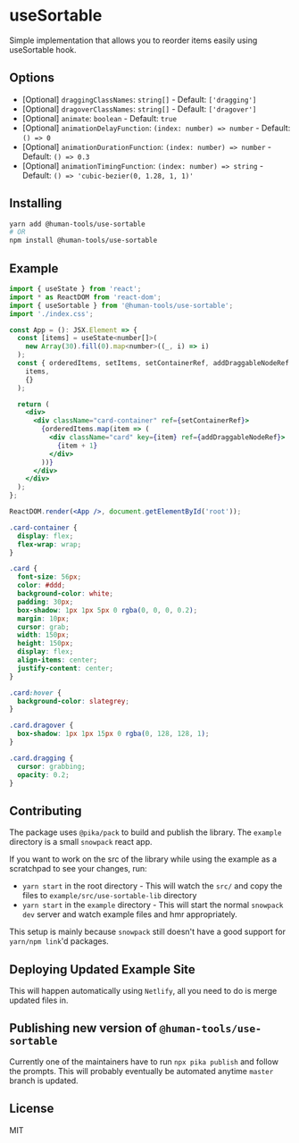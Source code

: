 # useSortable

Simple implementation that allows you to reorder items easily using useSortable hook.

## Options

- [Optional] `draggingClassNames`: `string[]` - Default: `['dragging']`
- [Optional] `dragoverClassNames`: `string[]` - Default: `['dragover']`
- [Optional] `animate`: `boolean` - Default: `true`
- [Optional] `animationDelayFunction`: `(index: number) => number` - Default: `() => 0`
- [Optional] `animationDurationFunction`: `(index: number) => number` - Default: `() => 0.3`
- [Optional] `animationTimingFunction`: `(index: number) => string` - Default: `() => 'cubic-bezier(0, 1.28, 1, 1)'`

## Installing

```sh
yarn add @human-tools/use-sortable
# OR
npm install @human-tools/use-sortable
```

## Example

```jsx
import { useState } from 'react';
import * as ReactDOM from 'react-dom';
import { useSortable } from '@human-tools/use-sortable';
import './index.css';

const App = (): JSX.Element => {
  const [items] = useState<number[]>(
    new Array(30).fill(0).map<number>((_, i) => i)
  );
  const { orderedItems, setItems, setContainerRef, addDraggableNodeRef } = useSortable<number>(
    items,
    {}
  );

  return (
    <div>
      <div className="card-container" ref={setContainerRef}>
        {orderedItems.map(item => (
          <div className="card" key={item} ref={addDraggableNodeRef}>
            {item + 1}
          </div>
        ))}
      </div>
    </div>
  );
};

ReactDOM.render(<App />, document.getElementById('root'));
```

```css
.card-container {
  display: flex;
  flex-wrap: wrap;
}

.card {
  font-size: 56px;
  color: #ddd;
  background-color: white;
  padding: 30px;
  box-shadow: 1px 1px 5px 0 rgba(0, 0, 0, 0.2);
  margin: 10px;
  cursor: grab;
  width: 150px;
  height: 150px;
  display: flex;
  align-items: center;
  justify-content: center;
}

.card:hover {
  background-color: slategrey;
}

.card.dragover {
  box-shadow: 1px 1px 15px 0 rgba(0, 128, 128, 1);
}

.card.dragging {
  cursor: grabbing;
  opacity: 0.2;
}
```

## Contributing

The package uses `@pika/pack` to build and publish the library. The `example` directory is a small `snowpack` react app.

If you want to work on the src of the library while using the example as a scratchpad to see your changes, run:

- `yarn start` in the root directory - This will watch the `src/` and copy the files to `example/src/use-sortable-lib` directory
- `yarn start` in the `example` directory - This will start the normal `snowpack dev` server and watch example files and hmr appropriately.

This setup is mainly because `snowpack` still doesn't have a good support for `yarn/npm link`'d packages.

## Deploying Updated Example Site

This will happen automatically using `Netlify`, all you need to do is merge updated files in.

## Publishing new version of `@human-tools/use-sortable`

Currently one of the maintainers have to run `npx pika publish` and follow the prompts. This will probably eventually be automated anytime `master` branch is updated.

## License

MIT
